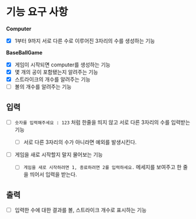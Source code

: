 # 기능 요구 사항

**Computer**

- [x] 1부터 9까지 서로 다른 수로 이루어진 3자리의 수를 생성하는 기능

**BaseBallGame**

- [x] 게임이 시작되면 computer를 생성하는 기능
- [x] 몇 개의 공이 포함됐는지 알려주는 기능
- [x] 스트라이크의 개수를 알려주는 기능
- [ ] 볼의 개수를 알려주는 기능

## 입력

- [ ] `숫자를 입력해주세요 : 123` 처럼 한줄을 띄지 않고 서로 다른 3자리의 수를 입력받는 기능

  - [ ] 서로 다른 3자리의 수가 아니라면 예외를 발생시킨다.

- [ ] 게임을 새로 시작할지 말지 물어보는 기능
  - [ ] `게임을 새로 시작하려면 1, 종료하려면 2를 입력하세요.` 메세지를 보여주고 한 줄을 띄어서 입력을 받는다.

## 출력

- [ ] 입력한 수에 대한 결과를 볼, 스트라이크 개수로 표시하는 기능
